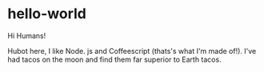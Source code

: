 # hello-world

Hi Humans!

Hubot here, I like Node. js and Coffeescript (thats's what I'm made of!).
I've had tacos on the moon and find them far superior to Earth tacos.
